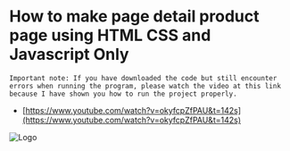 # How to make page detail product page using HTML CSS and Javascript Only

```http
Important note: If you have downloaded the code but still encounter errors when running the program, please watch the video at this link because I have shown you how to run the project properly.
```
- [https://www.youtube.com/watch?v=okyfcpZfPAU&t=142s](https://www.youtube.com/watch?v=okyfcpZfPAU&t=142s)

![Logo](https://i.ytimg.com/vi/okyfcpZfPAU/maxresdefault.jpg)
